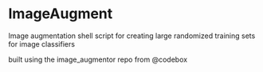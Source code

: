 # ImageAugment
Image augmentation shell script for creating large randomized training sets for image classifiers

built using the image_augmentor repo from @codebox
